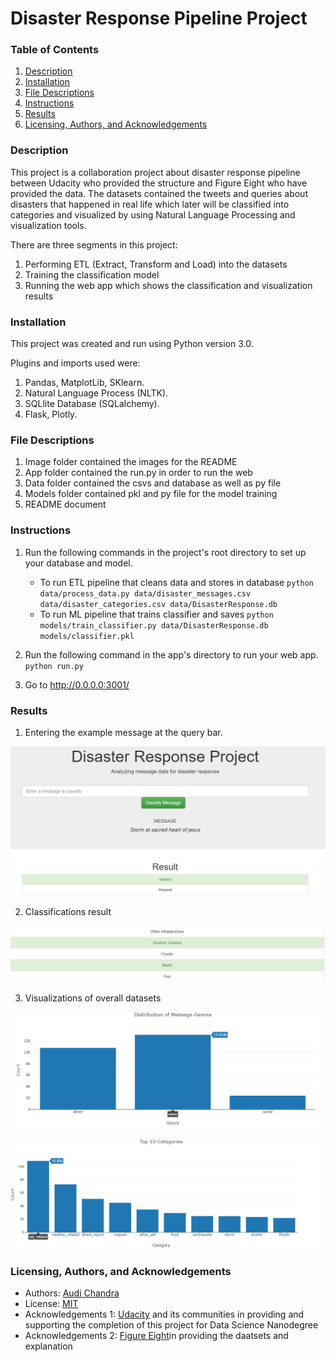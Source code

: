 # Disaster Response Pipeline Project

### Table of Contents 
1. [Description](https://github.com/audichandra/Udacity_Disaster_Respone_Pipeline#Description)
2. [Installation](https://github.com/audichandra/Udacity_Disaster_Respone_Pipeline#Installation)
3. [File Descriptions](https://github.com/audichandra/Udacity_Disaster_Respone_Pipeline#File-Descriptions)
4. [Instructions](https://github.com/audichandra/Udacity_Disaster_Respone_Pipeline#Instructions)
5. [Results](https://github.com/audichandra/Udacity_Disaster_Respone_Pipeline#Results)
6. [Licensing, Authors, and Acknowledgements](https://github.com/audichandra/Udacity_Disaster_Respone_Pipeline#Licensing)


### Description 

This project is a collaboration project about disaster response pipeline between Udacity who provided the structure and Figure Eight who have provided the data. The datasets contained the tweets and queries about disasters that happened in real life which later will be classified into categories and visualized by using Natural Language Processing and visualization tools. 

There are three segments in this project: 
1. Performing ETL (Extract, Transform and Load) into the datasets  
2. Training the classification model 
3. Running the web app which shows the classification and visualization results 


### Installation
This project was created and run using Python version 3.0.

Plugins and imports used were: 
1. Pandas, MatplotLib, SKlearn.
2. Natural Language Process (NLTK). 
3. SQLlite Database (SQLalchemy). 
4. Flask, Plotly. 


### File Descriptions 
1. Image folder contained the images for the README 
2. App folder contained the run.py in order to run the web 
3. Data folder contained the csvs and database as well as py file
4. Models folder contained pkl and py file for the model training  
5. README document


### Instructions
1. Run the following commands in the project's root directory to set up your database and model.

    - To run ETL pipeline that cleans data and stores in database
        `python data/process_data.py data/disaster_messages.csv data/disaster_categories.csv data/DisasterResponse.db`
    - To run ML pipeline that trains classifier and saves
        `python models/train_classifier.py data/DisasterResponse.db models/classifier.pkl`

2. Run the following command in the app's directory to run your web app.
    `python run.py`

3. Go to http://0.0.0.0:3001/


### Results 

1. Entering the example message at the query bar. 

![classification query](https://github.com/audichandra/Udacity_Disaster_Respone_Pipeline/blob/master/Image/classification%20query.png)



2. Classifications result 

![classification result](https://github.com/audichandra/Udacity_Disaster_Respone_Pipeline/blob/master/Image/classification%20result.png)



3. Visualizations of overall datasets 

![Distribution of Message Genres](https://github.com/audichandra/Udacity_Disaster_Respone_Pipeline/blob/master/Image/Distribution%20of%20Message%20Genres.png)

![Top 10 Categories](https://github.com/audichandra/Udacity_Disaster_Respone_Pipeline/blob/master/Image/Top%2010%20Categories.png)


### Licensing, Authors, and Acknowledgements

- Authors: [Audi Chandra](https://github.com/audichandra)
- License: [MIT](https://opensource.org/licenses/MIT)
- Acknowledgements 1: [Udacity](https://www.udacity.com/) and its communities in providing and supporting the completion of this project for Data Science Nanodegree 
- Acknowledgements 2: [Figure Eight](https://www.figure-eight.com/)in providing the daatsets and explanation 


